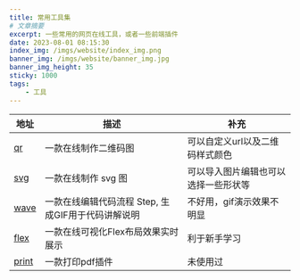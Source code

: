 ```yaml
---
title: 常用工具集
# 文章摘要
excerpt: 一些常用的网页在线工具，或者一些前端插件
date: 2023-08-01 08:15:30
index_img: /imgs/website/index_img.png
banner_img: /imgs/website/banner_img.jpg
banner_img_height: 35
sticky: 1000
tags:
    - 工具
---
```


| 地址 | 描述 | 补充 |
| --- | --- | --- |
| [qr](https://link-to-qr.com/) | 一款在线制作二维码图 | 可以自定义url以及二维码样式颜色 |
| [svg](https://editor.method.ac/) | 一款在线制作 svg 图 | 可以导入图片编辑也可以选择一些形状等 |
| [wave](https://www.wavesnippets.com/) | 一款在线编辑代码流程 Step, 生成GIF用于代码讲解说明 | 不好用，gif演示效果不明显 |
| [flex](https://the-echoplex.net/flexyboxes/) | 一款在线可视化Flex布局效果实时展示 | 利于新手学习 |
| [print](https://printjs.crabbly.com/) | 一款打印pdf插件 | 未使用过 |
